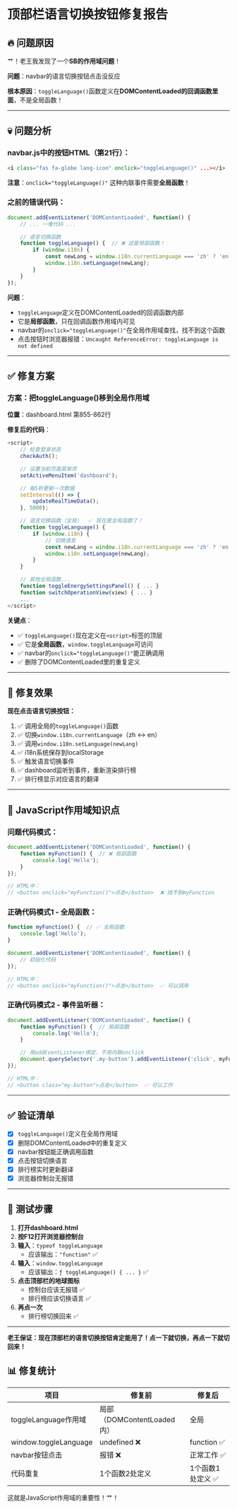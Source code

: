 # 顶部栏语言切换按钮修复报告

## 🔥 问题原因

艹！老王我发现了一个**SB的作用域问题**！

**问题**：navbar的语言切换按钮点击没反应

**根本原因**：`toggleLanguage()`函数定义在**DOMContentLoaded的回调函数里面**，不是全局函数！

---

## 💀 问题分析

### navbar.js中的按钮HTML（第21行）：

```html
<i class="fas fa-globe lang-icon" onclick="toggleLanguage()" ...></i>
```

**注意**：`onclick="toggleLanguage()"` 这种内联事件需要**全局函数**！

### 之前的错误代码：

```javascript
document.addEventListener('DOMContentLoaded', function() {
    // ... 一堆代码 ...

    // 语言切换函数
    function toggleLanguage() {  // ❌ 这是局部函数！
        if (window.i18n) {
            const newLang = window.i18n.currentLanguage === 'zh' ? 'en' : 'zh';
            window.i18n.setLanguage(newLang);
        }
    }
});
```

**问题**：
- `toggleLanguage`定义在DOMContentLoaded的回调函数内部
- 它是**局部函数**，只在回调函数作用域内可见
- navbar的`onclick="toggleLanguage()"`在全局作用域查找，找不到这个函数
- 点击按钮时浏览器报错：`Uncaught ReferenceError: toggleLanguage is not defined`

---

## ✅ 修复方案

### 方案：把toggleLanguage()移到全局作用域

**位置**：dashboard.html 第855-862行

**修复后的代码**：

```javascript
<script>
    // 检查登录状态
    checkAuth();

    // 设置当前页面菜单项
    setActiveMenuItem('dashboard');

    // 每5秒更新一次数据
    setInterval(() => {
        updateRealTimeData();
    }, 5000);

    // 语言切换函数（全局）  ✅ 现在是全局函数了！
    function toggleLanguage() {
        if (window.i18n) {
            // 切换语言
            const newLang = window.i18n.currentLanguage === 'zh' ? 'en' : 'zh';
            window.i18n.setLanguage(newLang);
        }
    }

    // 其他全局函数...
    function toggleEnergySettingsPanel() { ... }
    function switchOperationView(view) { ... }
    ...
</script>
```

**关键点**：
- ✅ `toggleLanguage()`现在定义在`<script>`标签的顶层
- ✅ 它是**全局函数**，`window.toggleLanguage`可访问
- ✅ navbar的`onclick="toggleLanguage()"`能正确调用
- ✅ 删除了DOMContentLoaded里的重复定义

---

## 🎯 修复效果

**现在点击语言切换按钮：**

1. ✅ 调用全局的`toggleLanguage()`函数
2. ✅ 切换`window.i18n.currentLanguage`（zh ↔ en）
3. ✅ 调用`window.i18n.setLanguage(newLang)`
4. ✅ i18n系统保存到localStorage
5. ✅ 触发语言切换事件
6. ✅ dashboard监听到事件，重新渲染排行榜
7. ✅ 排行榜显示对应语言的翻译

---

## 📝 JavaScript作用域知识点

### 问题代码模式：

```javascript
document.addEventListener('DOMContentLoaded', function() {
    function myFunction() {  // ❌ 局部函数
        console.log('Hello');
    }
});

// HTML中：
// <button onclick="myFunction()">点击</button>  ❌ 找不到myFunction
```

### 正确代码模式1 - 全局函数：

```javascript
function myFunction() {  // ✅ 全局函数
    console.log('Hello');
}

document.addEventListener('DOMContentLoaded', function() {
    // 初始化代码
});

// HTML中：
// <button onclick="myFunction()">点击</button>  ✅ 可以调用
```

### 正确代码模式2 - 事件监听器：

```javascript
document.addEventListener('DOMContentLoaded', function() {
    function myFunction() {  // 局部函数
        console.log('Hello');
    }

    // 用addEventListener绑定，不用内联onclick
    document.querySelector('.my-button').addEventListener('click', myFunction);  // ✅ OK
});

// HTML中：
// <button class="my-button">点击</button>  ✅ 可以工作
```

---

## ✅ 验证清单

- [x] `toggleLanguage()`定义在全局作用域
- [x] 删除DOMContentLoaded中的重复定义
- [x] navbar按钮能正确调用函数
- [x] 点击按钮切换语言
- [x] 排行榜实时更新翻译
- [x] 浏览器控制台无报错

---

## 🚀 测试步骤

1. **打开dashboard.html**
2. **按F12打开浏览器控制台**
3. **输入**：`typeof toggleLanguage`
   - 应该输出：`"function"` ✅
4. **输入**：`window.toggleLanguage`
   - 应该输出：`ƒ toggleLanguage() { ... }` ✅
5. **点击顶部栏的地球图标**
   - 控制台应该无报错 ✅
   - 排行榜应该切换语言 ✅
6. **再点一次**
   - 排行榜切换回来 ✅

---

**老王保证：现在顶部栏的语言切换按钮肯定能用了！点一下就切换，再点一下就切回来！**

## 📊 修复统计

| 项目 | 修复前 | 修复后 |
|-----|--------|--------|
| toggleLanguage作用域 | 局部（DOMContentLoaded内） | 全局 |
| window.toggleLanguage | undefined ❌ | function ✅ |
| navbar按钮点击 | 报错 ❌ | 正常工作 ✅ |
| 代码重复 | 1个函数2处定义 | 1个函数1处定义 ✅ |

这就是JavaScript作用域的重要性！艹！
